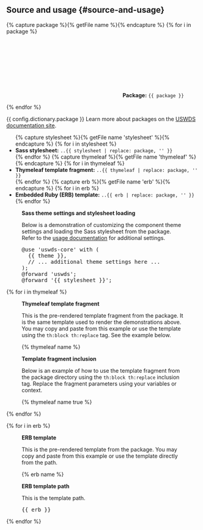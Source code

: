 ## Source and usage {#source-and-usage}

{% capture package %}{% getFile name %}{% endcapture %}
{% for i in package %}
<p class="usa-icon-list__item">
  <span class="usa-icon-list__icon"><svg class="usa-icon" aria-hidden="true" focusable="false" role="img"><use href="{{ config.baseUrl }}uswds/img/sprite.svg#folder_open"></use></svg></span>
  <span class="usa-icon-list__content"><strong>Package:</strong> <code>{{ package }}</code></span>
</p>
{% endfor %}

{{ config.dictionary.package }} Learn more about packages on the <a href="https://designsystem.digital.gov/components/packages/" target="_blank" rel="noopener nofollow" class="usa-link--external">USWDS documentation site</a>.

<ul class="usa-content-list">
  {% capture stylesheet %}{% getFile name 'stylesheet' %}{% endcapture %}
  {% for i in stylesheet %}<li><strong>Sass stylesheet:</strong> <code>..{{ stylesheet | replace: package, '' }}</code></li>{% endfor %}
  {% capture thymeleaf %}{% getFile name 'thymeleaf' %}{% endcapture %}
  {% for i in thymeleaf %}<li><strong>Thymeleaf template fragment:</strong> <code>..{{ thymeleaf | replace: package, '' }}</code></li>{% endfor %}
  {% capture erb %}{% getFile name 'erb' %}{% endcapture %}
  {% for i in erb %}<li><strong>Embedded Ruby (ERB) template:</strong> <code>..{{ erb | replace: package, '' }}</code></li>{% endfor %}
</ul>

<figure class="border border-base-lighter margin-bottom-3 padding-3 radius-lg margin-0 margin-bottom-3">
  <figcaption class="margin-bottom-2"><strong>Sass theme settings and stylesheet loading</strong></figcaption>
  <p>Below is a demonstration of customizing the component theme settings and loading the Sass stylesheet from the package. Refer to the <a href="{{ usage }}" target="_blank" rel="noopener nofollow" class="usa-link--external">usage documentation</a> for additional settings.</p>
  <div class="code-block"><pre>@use 'uswds-core' with (
  {{ theme }},
  // ... additional theme settings here ...
);
@forward 'uswds';
@forward '{{ stylesheet }}';</pre></div>
</figure>

{% for i in thymeleaf %}
<div class="border border-base-lighter margin-bottom-3 padding-3 radius-lg">
  <figure class="margin-0 margin-bottom-3">
    <figcaption class="margin-bottom-2"><strong>Thymeleaf template fragment</strong></figcaption>
    <p>This is the pre-rendered template fragment from the package. It is the same template used to render the demonstrations above. You may copy and paste from this example or use the template using the <code>th:block th:replace</code> tag. See the example below.</p>
    {% thymeleaf name %}
  </figure>

  <figure class="margin-0 margin-bottom-3">
    <figcaption class="margin-bottom-2"><strong>Template fragment inclusion</strong></figcaption>
    <p>Below is an example of how to use the template fragment from the package directory using the <code>th:block th:replace</code> inclusion tag. Replace the fragment parameters using your variables or context.</p>
    {% thymeleaf name true %}
  </figure>
</div>
{% endfor %}

{% for i in erb %}
<div class="border border-base-lighter margin-bottom-3 padding-3 radius-lg">
  <figure class="margin-0 margin-bottom-3">
    <figcaption class="margin-bottom-2"><strong>ERB template</strong></figcaption>
    <p>This is the pre-rendered template from the package. You may copy and paste from this example or use the template directly from the path.</p>
    {% erb name %}
  </figure>

  <figure class="margin-0 margin-bottom-3">
    <figcaption class="margin-bottom-2"><strong>ERB template path</strong></figcaption>
    <p>This is the template path.</p>
    <div class="code-block"><pre>{{ erb }}</pre></div>
  </figure>
</div>
{% endfor %}
